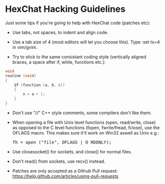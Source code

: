 # HexChat Hacking Guidelines

Just some tips if you're going to help with HexChat code (patches etc):

* Use tabs, not spaces, to indent and align code.

* Use a tab size of 4 (most editors will let you choose this).
  Type :set ts=4 in vim/gvim.

* Try to stick to the same consistant coding style (vertically aligned braces, a space after if, while, functions etc.):

```C
void
routine (void)
{
	if (function (a, b, c))
	{
		x = a + 1;
	}
}
```

* Don't use "//" C++ style comments, some compilers don't like them.

* When opening a file with Unix level functions (open, read/write, close)
  as opposed to the C level functions (fopen, fwrite/fread, fclose), use
  the OFLAGS macro. This makes sure it'll work on Win32 aswell as Unix e.g.:

	<pre>fh = open ("file", OFLAGS | O_RDONLY);</pre>

* Use closesocket() for sockets, and close() for normal files.

* Don't read() from sockets, use recv() instead.

* Patches are only accepted as a Github Pull request: https://help.github.com/articles/using-pull-requests

